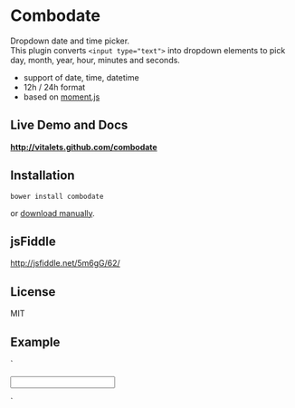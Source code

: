 # Combodate
Dropdown date and time picker.  
This plugin converts `<input type="text">` into dropdown elements to pick day, month, year, hour, minutes and seconds.

* support of date, time, datetime
* 12h / 24h format
* based on [moment.js](http://momentjs.com)


## Live Demo and Docs
**http://vitalets.github.com/combodate**


## Installation
````
bower install combodate
````
or [download manually](http://vitalets.github.com/combodate).

## jsFiddle
http://jsfiddle.net/5m6gG/62/

## License
MIT

## Example
`<div class="form-inline">
    <input type="text" id="dobpicker" data-format="DD-MM-YYYY" data-template="D MMM YYYY" data-minyear="2000" />
</div>`
